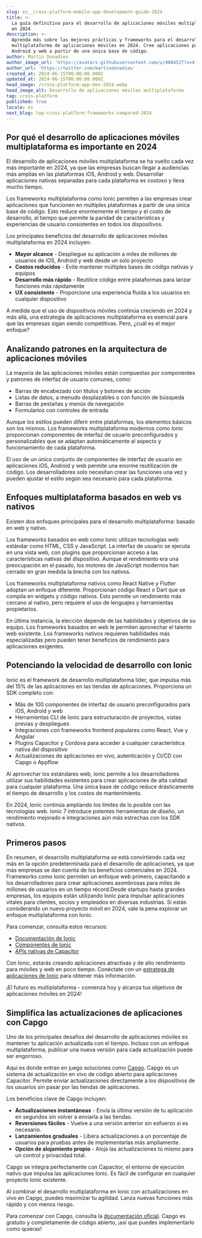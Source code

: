 ```yaml
---
slug: es__cross-platform-mobile-app-development-guide-2024
title: >-
  La guía definitiva para el desarrollo de aplicaciones móviles multiplataforma
  en 2024
description: >-
  Aprenda más sobre las mejores prácticas y frameworks para el desarrollo
  multiplataforma de aplicaciones móviles en 2024. Cree aplicaciones para iOS,
  Android y web a partir de una única base de código.
author: Martin Donadieu
author_image_url: 'https://avatars.githubusercontent.com/u/4084527?v=4'
author_url: 'https://twitter.com/martindonadieu'
created_at: 2024-06-15T00:00:00.000Z
updated_at: 2024-06-15T00:00:00.000Z
head_image: /cross-platform-app-dev-2024.webp
head_image_alt: Desarrollo de aplicaciones móviles multiplataforma
tag: cross-platform
published: true
locale: es
next_blog: top-cross-platform-frameworks-compared-2024
---
```


## Por qué el desarrollo de aplicaciones móviles multiplataforma es importante en 2024

El desarrollo de aplicaciones móviles multiplataforma se ha vuelto cada vez más importante en 2024, ya que las empresas buscan llegar a audiencias más amplias en las plataformas iOS, Android y web. Desarrollar aplicaciones nativas separadas para cada plataforma es costoso y lleva mucho tiempo.

Los frameworks multiplataforma como Ionic permiten a las empresas crear aplicaciones que funcionen en múltiples plataformas a partir de una única base de código. Esto reduce enormemente el tiempo y el costo de desarrollo, al tiempo que permite la paridad de características y experiencias de usuario consistentes en todos los dispositivos.

Los principales beneficios del desarrollo de aplicaciones móviles multiplataforma en 2024 incluyen:

- **Mayor alcance** - Despliegue su aplicación a miles de millones de usuarios de iOS, Android y web desde un solo proyecto
- **Costos reducidos** - Evite mantener múltiples bases de código nativas y equipos
- **Desarrollo más rápido** - Reutilice código entre plataformas para lanzar funciones más rápidamente
- **UX consistente** - Proporcione una experiencia fluida a los usuarios en cualquier dispositivo

A medida que el uso de dispositivos móviles continúa creciendo en 2024 y más allá, una estrategia de aplicaciones multiplataforma es esencial para que las empresas sigan siendo competitivas. Pero, ¿cuál es el mejor enfoque?

## Analizando patrones en la arquitectura de aplicaciones móviles

La mayoría de las aplicaciones móviles están compuestas por componentes y patrones de interfaz de usuario comunes, como:

- Barras de encabezado con títulos y botones de acción
- Listas de datos, a menudo desplazables o con función de búsqueda
- Barras de pestañas y menús de navegación
- Formularios con controles de entrada

Aunque los estilos pueden diferir entre plataformas, los elementos básicos son los mismos. Los frameworks multiplataforma modernos como Ionic proporcionan componentes de interfaz de usuario preconfigurados y personalizables que se adaptan automáticamente al aspecto y funcionamiento de cada plataforma.

El uso de un único conjunto de componentes de interfaz de usuario en aplicaciones iOS, Android y web permite una enorme reutilización de código. Los desarrolladores solo necesitan crear las funciones una vez y pueden ajustar el estilo según sea necesario para cada plataforma.

## Enfoques multiplataforma basados en web vs nativos

Existen dos enfoques principales para el desarrollo multiplataforma: basado en web y nativo.

Los frameworks basados en web como Ionic utilizan tecnologías web estándar como HTML, CSS y JavaScript. La interfaz de usuario se ejecuta en una vista web, con plugins que proporcionan acceso a las características nativas del dispositivo. Aunque el rendimiento era una preocupación en el pasado, los motores de JavaScript modernos han cerrado en gran medida la brecha con los nativos.

Los frameworks multiplataforma nativos como React Native y Flutter adoptan un enfoque diferente. Proporcionan código React o Dart que se compila en widgets y código nativos. Esto permite un rendimiento más cercano al nativo, pero requiere el uso de lenguajes y herramientas propietarios.

En última instancia, la elección depende de las habilidades y objetivos de su equipo. Los frameworks basados en web le permiten aprovechar el talento web existente. Los frameworks nativos requieren habilidades más especializadas pero pueden tener beneficios de rendimiento para aplicaciones exigentes.

## Potenciando la velocidad de desarrollo con Ionic

Ionic es el framework de desarrollo multiplataforma líder, que impulsa más del 15% de las aplicaciones en las tiendas de aplicaciones. Proporciona un SDK completo con:

- Más de 100 componentes de interfaz de usuario preconfigurados para iOS, Android y web
- Herramientas CLI de Ionic para estructuración de proyectos, vistas previas y despliegues
- Integraciones con frameworks frontend populares como React, Vue y Angular
- Plugins Capacitor y Cordova para acceder a cualquier característica nativa del dispositivo
- Actualizaciones de aplicaciones en vivo, autenticación y CI/CD con Capgo o Appflow

Al aprovechar los estándares web, Ionic permite a los desarrolladores utilizar sus habilidades existentes para crear aplicaciones de alta calidad para cualquier plataforma. Una única base de código reduce drásticamente el tiempo de desarrollo y los costos de mantenimiento.

En 2024, Ionic continúa ampliando los límites de lo posible con las tecnologías web. Ionic 7 introduce potentes herramientas de diseño, un rendimiento mejorado e integraciones aún más estrechas con los SDK nativos.

## Primeros pasos

En resumen, el desarrollo multiplataforma se está convirtiendo cada vez más en la opción predeterminada para el desarrollo de aplicaciones, ya que más empresas se dan cuenta de los beneficios comerciales en 2024. Frameworks como Ionic permiten un enfoque web primero, capacitando a los desarrolladores para crear aplicaciones asombrosas para miles de millones de usuarios en un tiempo récord.Desde startups hasta grandes empresas, los equipos están utilizando Ionic para impulsar aplicaciones vitales para clientes, socios y empleados en diversas industrias. Si estás considerando un nuevo proyecto móvil en 2024, vale la pena explorar un enfoque multiplataforma con Ionic.

Para comenzar, consulta estos recursos:

- [Documentación de Ionic](https://ionicframeworkcom/docs)
- [Componentes de Ionic](https://ionicframeworkcom/docs/components)
- [APIs nativas de Capacitor](https://capacitorionicframeworkcom/)

Con Ionic, estarás creando aplicaciones atractivas y de alto rendimiento para móviles y web en poco tiempo. Conéctate con un [estratega de aplicaciones de Ionic](https://ionicio/enterprise/strategy-session) para obtener más información.

¡El futuro es multiplataforma - comienza hoy y alcanza tus objetivos de aplicaciones móviles en 2024!

## Simplifica las actualizaciones de aplicaciones con Capgo

Uno de los principales desafíos del desarrollo de aplicaciones móviles es mantener tu aplicación actualizada con el tiempo. Incluso con un enfoque multiplataforma, publicar una nueva versión para cada actualización puede ser engorroso.

Aquí es donde entran en juego soluciones como [Capgo](https://capgoapp/). Capgo es un sistema de actualización en vivo de código abierto para aplicaciones Capacitor. Permite enviar actualizaciones directamente a los dispositivos de los usuarios sin pasar por las tiendas de aplicaciones.

Los beneficios clave de Capgo incluyen:

- **Actualizaciones instantáneas** - Envía la última versión de tu aplicación en segundos sin volver a enviarla a las tiendas.
- **Reversiones fáciles** - Vuelve a una versión anterior sin esfuerzo si es necesario.
- **Lanzamientos graduales** - Libera actualizaciones a un porcentaje de usuarios para pruebas antes de implementarlas más ampliamente.
- **Opción de alojamiento propio** - Aloja las actualizaciones tú mismo para un control y privacidad total.

Capgo se integra perfectamente con Capacitor, el entorno de ejecución nativo que impulsa las aplicaciones Ionic. Es fácil de configurar en cualquier proyecto Ionic existente.

Al combinar el desarrollo multiplataforma en Ionic con actualizaciones en vivo en Capgo, puedes maximizar tu agilidad. Lanza nuevas funciones más rápido y con menos riesgo.

Para comenzar con Capgo, consulta la [documentación oficial](https://docscapgoapp/). Capgo es gratuito y completamente de código abierto, ¡así que puedes implementarlo como quieras!